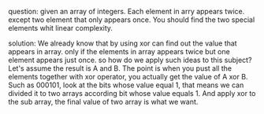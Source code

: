 question:
    given an array of integers. Each element in arry appears twice. except two element that only appears once.
    You should find the two special elements whit linear complexity.

solution:
    We already know that by using xor can find out the value that appears in array. only if the elements in array appears twice but one element appears just once. so how do we apply such ideas to this subject?
    Let's assume the result is A and B.
    The point is when you pust all the elements together with xor operator, you actually get the value of A xor B. Such as 000101, look at the bits whose value equal 1, that means we can divided it to two arrays according bit whose value equals 1. And apply xor to the sub array, the final value of two array is what we want.
